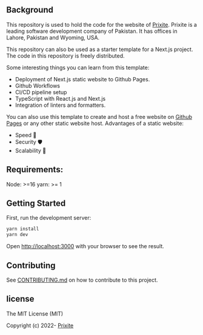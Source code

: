 ## Background

This repository is used to hold the code for the website of [Prixite](https://prixite.com). Prixite is a leading software development company of Pakistan. It has offices in Lahore, Pakistan and Wyoming, USA.

This repository can also be used as a starter template for a Next.js project. The code in this repository is freely distributed. 

Some interesting things you can learn from this template:
- Deployment of Next.js static website to Github Pages.
- Github Workflows
- CI/CD pipeline setup
- TypeScript with React.js and Next.js
- Integration of linters and formatters.

You can also use this template to create and host a free website on [Github Pages](https://pages.github.com/) or any other static website host. Advantages of a static website:
- Speed 🚀
- Security 🛡️
- Scalability 🙌

## Requirements:

Node: >=16
yarn: >= 1

## Getting Started

First, run the development server:

```bash
yarn install
yarn dev
```

Open [http://localhost:3000](http://localhost:3000) with your browser to see the result.

## Contributing
See [CONTRIBUTING.md](https://github.com/prixite/prixite.github.io/blob/master/CONTRIBUTING.md) on how to contribute to this project.

## license

The MIT License (MIT)

Copyright (c) 2022- [Prixite](https://prixite.com/)